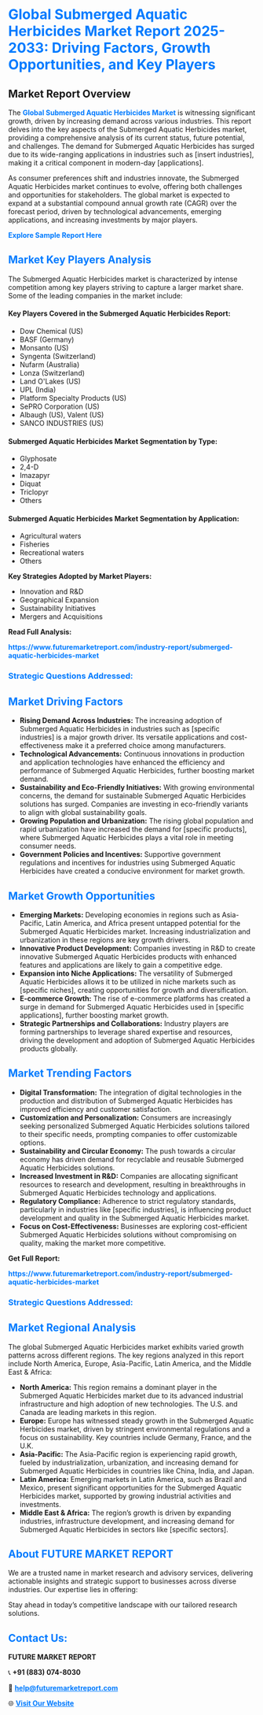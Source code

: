 <h1 style="color: #007BFF;">Global Submerged Aquatic Herbicides Market Report 2025-2033: Driving Factors, Growth Opportunities, and Key Players</h1>

<section id="overview">
<h2>Market Report Overview</h2>
<p>The <a href="https://www.futuremarketreport.com/industry-report/submerged-aquatic-herbicides-market" style="color: #007BFF; text-decoration: none;"><strong>Global Submerged Aquatic Herbicides Market</strong></a> is witnessing significant growth, driven by increasing demand across various industries. This report delves into the key aspects of the Submerged Aquatic Herbicides market, providing a comprehensive analysis of its current status, future potential, and challenges. The demand for Submerged Aquatic Herbicides has surged due to its wide-ranging applications in industries such as [insert industries], making it a critical component in modern-day [applications].</p>
<p>As consumer preferences shift and industries innovate, the Submerged Aquatic Herbicides market continues to evolve, offering both challenges and opportunities for stakeholders. The global market is expected to expand at a substantial compound annual growth rate (CAGR) over the forecast period, driven by technological advancements, emerging applications, and increasing investments by major players.</p>
</section>

<section id="overview">
<p><a href="https://www.futuremarketreport.com/request-sample/reportId=53935" style="color: #007BFF; text-decoration: none;"><strong>Explore Sample Report Here</strong></a></p>
</section>

<section id="key-players">
<h2 style="color: #007BFF;">Market Key Players Analysis</h2>
<p>The Submerged Aquatic Herbicides market is characterized by intense competition among key players striving to capture a larger market share. Some of the leading companies in the market include:</p>
<h4>Key Players Covered in the Submerged Aquatic Herbicides Report:</h4>
<ul><li>Dow Chemical (US)</li><li>BASF (Germany)</li><li>Monsanto (US)</li><li>Syngenta (Switzerland)</li><li>Nufarm (Australia)</li><li>Lonza (Switzerland)</li><li>Land O&#039;Lakes (US)</li><li>UPL (India)</li><li>Platform Specialty Products (US)</li><li>SePRO Corporation (US)</li><li>Albaugh (US), Valent (US)</li><li>SANCO INDUSTRIES (US)</li></ul>
<h4>Submerged Aquatic Herbicides Market Segmentation by Type:</h4>
<ul><li>Glyphosate</li><li>2,4-D</li><li>Imazapyr</li><li>Diquat</li><li>Triclopyr</li><li>Others</li></ul>

<h4>Submerged Aquatic Herbicides Market Segmentation by Application:</h4>
<ul><li>Agricultural waters</li><li>Fisheries</li><li>Recreational waters</li><li>Others</li></ul>
<p><strong>Key Strategies Adopted by Market Players:</strong></p>
<ul>
<li>Innovation and R&D</li>
<li>Geographical Expansion</li>
<li>Sustainability Initiatives</li>
<li>Mergers and Acquisitions</li>
</ul>
</section>

<section>
<p><strong>Read Full Analysis: </strong></p><a href="https://www.futuremarketreport.com/industry-report/submerged-aquatic-herbicides-market" style="color: #007BFF; text-decoration: none;"><strong>https://www.futuremarketreport.com/industry-report/submerged-aquatic-herbicides-market</strong></a>
<h3 style="color: #007BFF;">Strategic Questions Addressed:</h3>
</section>

<section id="driving-factors">
<h2 style="color: #007BFF;">Market Driving Factors</h2>
<ul>
<li><strong>Rising Demand Across Industries:</strong> The increasing adoption of Submerged Aquatic Herbicides in industries such as [specific industries] is a major growth driver. Its versatile applications and cost-effectiveness make it a preferred choice among manufacturers.</li>
<li><strong>Technological Advancements:</strong> Continuous innovations in production and application technologies have enhanced the efficiency and performance of Submerged Aquatic Herbicides, further boosting market demand.</li>
<li><strong>Sustainability and Eco-Friendly Initiatives:</strong> With growing environmental concerns, the demand for sustainable Submerged Aquatic Herbicides solutions has surged. Companies are investing in eco-friendly variants to align with global sustainability goals.</li>
<li><strong>Growing Population and Urbanization:</strong> The rising global population and rapid urbanization have increased the demand for [specific products], where Submerged Aquatic Herbicides plays a vital role in meeting consumer needs.</li>
<li><strong>Government Policies and Incentives:</strong> Supportive government regulations and incentives for industries using Submerged Aquatic Herbicides have created a conducive environment for market growth.</li>
</ul>
</section>

<section id="growth-opportunities">
<h2 style="color: #007BFF;">Market Growth Opportunities</h2>
<ul>
<li><strong>Emerging Markets:</strong> Developing economies in regions such as Asia-Pacific, Latin America, and Africa present untapped potential for the Submerged Aquatic Herbicides market. Increasing industrialization and urbanization in these regions are key growth drivers.</li>
<li><strong>Innovative Product Development:</strong> Companies investing in R&D to create innovative Submerged Aquatic Herbicides products with enhanced features and applications are likely to gain a competitive edge.</li>
<li><strong>Expansion into Niche Applications:</strong> The versatility of Submerged Aquatic Herbicides allows it to be utilized in niche markets such as [specific niches], creating opportunities for growth and diversification.</li>
<li><strong>E-commerce Growth:</strong> The rise of e-commerce platforms has created a surge in demand for Submerged Aquatic Herbicides used in [specific applications], further boosting market growth.</li>
<li><strong>Strategic Partnerships and Collaborations:</strong> Industry players are forming partnerships to leverage shared expertise and resources, driving the development and adoption of Submerged Aquatic Herbicides products globally.</li>
</ul>
</section>

<section id="trending-factors">
<h2 style="color: #007BFF;">Market Trending Factors</h2>
<ul>
<li><strong>Digital Transformation:</strong> The integration of digital technologies in the production and distribution of Submerged Aquatic Herbicides has improved efficiency and customer satisfaction.</li>
<li><strong>Customization and Personalization:</strong> Consumers are increasingly seeking personalized Submerged Aquatic Herbicides solutions tailored to their specific needs, prompting companies to offer customizable options.</li>
<li><strong>Sustainability and Circular Economy:</strong> The push towards a circular economy has driven demand for recyclable and reusable Submerged Aquatic Herbicides solutions.</li>
<li><strong>Increased Investment in R&D:</strong> Companies are allocating significant resources to research and development, resulting in breakthroughs in Submerged Aquatic Herbicides technology and applications.</li>
<li><strong>Regulatory Compliance:</strong> Adherence to strict regulatory standards, particularly in industries like [specific industries], is influencing product development and quality in the Submerged Aquatic Herbicides market.</li>
<li><strong>Focus on Cost-Effectiveness:</strong> Businesses are exploring cost-efficient Submerged Aquatic Herbicides solutions without compromising on quality, making the market more competitive.</li>
</ul>
</section>

<section>
<p><strong>Get Full Report: </strong></p><a href="https://www.futuremarketreport.com/industry-report/submerged-aquatic-herbicides-market" style="color: #007BFF; text-decoration: none;"><strong>https://www.futuremarketreport.com/industry-report/submerged-aquatic-herbicides-market</strong></a>
<h3 style="color: #007BFF;">Strategic Questions Addressed:</h3>
</section>


<section id="regional-analysis">
<h2 style="color: #007BFF;">Market Regional Analysis</h2>
<p>The global Submerged Aquatic Herbicides market exhibits varied growth patterns across different regions. The key regions analyzed in this report include North America, Europe, Asia-Pacific, Latin America, and the Middle East & Africa:</p>
<ul>
<li><strong>North America:</strong> This region remains a dominant player in the Submerged Aquatic Herbicides market due to its advanced industrial infrastructure and high adoption of new technologies. The U.S. and Canada are leading markets in this region.</li>
<li><strong>Europe:</strong> Europe has witnessed steady growth in the Submerged Aquatic Herbicides market, driven by stringent environmental regulations and a focus on sustainability. Key countries include Germany, France, and the U.K.</li>
<li><strong>Asia-Pacific:</strong> The Asia-Pacific region is experiencing rapid growth, fueled by industrialization, urbanization, and increasing demand for Submerged Aquatic Herbicides in countries like China, India, and Japan.</li>
<li><strong>Latin America:</strong> Emerging markets in Latin America, such as Brazil and Mexico, present significant opportunities for the Submerged Aquatic Herbicides market, supported by growing industrial activities and investments.</li>
<li><strong>Middle East & Africa:</strong> The region’s growth is driven by expanding industries, infrastructure development, and increasing demand for Submerged Aquatic Herbicides in sectors like [specific sectors].</li>
</ul>
</section>

<footer>
<h2 style="color: #007BFF;">About FUTURE MARKET REPORT</h2>
<p>We are a trusted name in market research and advisory services, delivering actionable insights and strategic support to businesses across diverse industries. Our expertise lies in offering:</p>

<p>Stay ahead in today’s competitive landscape with our tailored research solutions.</p>

<h2 style="color: #007BFF;">Contact Us:</h2>
<p><strong>FUTURE MARKET REPORT</strong></p>
<p>📞 <strong>+91 (883) 074-8030</strong></p>
<p>📧 <strong><a href="mailto:help@futuremarketreport.com" style="color: #007BFF;">help@futuremarketreport.com</a></strong></p>
<p>🌐 <strong><a href="https://www.futuremarketreport.com/" style="color: #007BFF;">Visit Our Website</a></strong></p>
</footer>